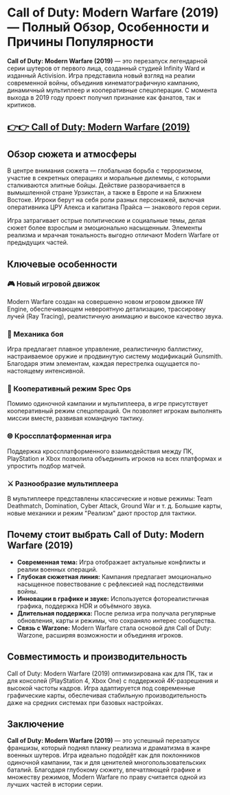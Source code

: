 # Call of Duty: Modern Warfare (2019) — Полный Обзор, Особенности и Причины Популярности

**Call of Duty: Modern Warfare (2019)** — это перезапуск легендарной серии шутеров от первого лица, созданный студией Infinity Ward и изданный Activision. Игра представила новый взгляд на реалии современной войны, объединив кинематографичную кампанию, динамичный мультиплеер и кооперативные спецоперации. С момента выхода в 2019 году проект получил признание как фанатов, так и критиков.





## [👉👉 Call of Duty: Modern Warfare (2019)](https://freesoftcr.com/dl)









## Обзор сюжета и атмосферы

В центре внимания сюжета — глобальная борьба с терроризмом, участие в секретных операциях и моральные дилеммы, с которыми сталкиваются элитные бойцы. Действие разворачивается в вымышленной стране Урзикстан, а также в Европе и на Ближнем Востоке. Игроки берут на себя роли разных персонажей, включая оперативника ЦРУ Алекса и капитана Прайса — знакового героя серии.

Игра затрагивает острые политические и социальные темы, делая сюжет более взрослым и эмоционально насыщенным. Элементы реализма и мрачная тональность выгодно отличают Modern Warfare от предыдущих частей.

## Ключевые особенности

### 🎮 Новый игровой движок

Modern Warfare создан на совершенно новом игровом движке IW Engine, обеспечивающем невероятную детализацию, трассировку лучей (Ray Tracing), реалистичную анимацию и высокое качество звука.

### 🔫 Механика боя

Игра предлагает плавное управление, реалистичную баллистику, настраиваемое оружие и продвинутую систему модификаций Gunsmith. Благодаря этим элементам, каждая перестрелка ощущается по-настоящему интенсивной.

### 🤝 Кооперативный режим Spec Ops

Помимо одиночной кампании и мультиплеера, в игре присутствует кооперативный режим спецопераций. Он позволяет игрокам выполнять миссии вместе, развивая командную тактику.

### 🌐 Кроссплатформенная игра

Поддержка кроссплатформенного взаимодействия между ПК, PlayStation и Xbox позволила объединить игроков на всех платформах и упростить подбор матчей.

### ⚔️ Разнообразие мультиплеера

В мультиплеере представлены классические и новые режимы: Team Deathmatch, Domination, Cyber Attack, Ground War и т. д. Большие карты, новые механики и режим "Реализм" дают простор для тактики.

## Почему стоит выбрать Call of Duty: Modern Warfare (2019)

* **Современная тема:** Игра отображает актуальные конфликты и реалии военных операций.
* **Глубокая сюжетная линия:** Кампания предлагает эмоционально насыщенное повествование с рефлексией над последствиями войны.
* **Инновации в графике и звуке:** Используется фотореалистичная графика, поддержка HDR и объёмного звука.
* **Длительная поддержка:** После релиза игра получала регулярные обновления, карты и режимы, что сохраняло интерес сообщества.
* **Связь с Warzone:** Modern Warfare стала основой для Call of Duty: Warzone, расширяя возможности и объединяя игроков.

## Совместимость и производительность

Call of Duty: Modern Warfare (2019) оптимизирована как для ПК, так и для консолей (PlayStation 4, Xbox One) с поддержкой 4K-разрешения и высокой частоты кадров. Игра адаптируется под современные графические карты, обеспечивая стабильную производительность даже на средних системах при базовых настройках.

## Заключение

**Call of Duty: Modern Warfare (2019)** — это успешный перезапуск франшизы, который поднял планку реализма и драматизма в жанре военных шутеров. Игра идеально подойдёт как для поклонников одиночной кампании, так и для ценителей многопользовательских баталий. Благодаря глубокому сюжету, впечатляющей графике и множеству режимов, Modern Warfare по праву считается одной из лучших частей в истории серии.
